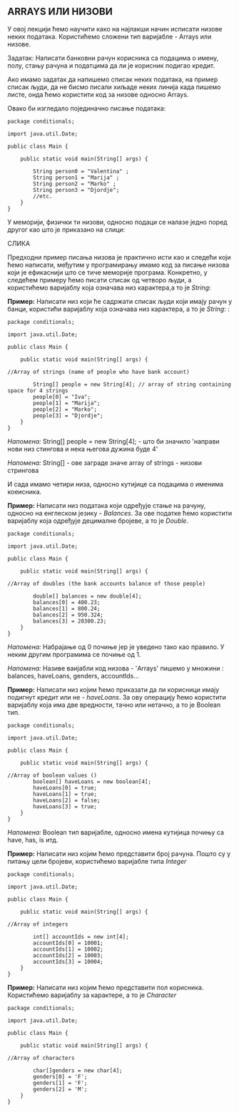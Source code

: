 ﻿## ARRAYS ИЛИ НИЗОВИ


У овој лекцији ћемо научити како на најлакши начин исписати низове неких података. Користићемо сложени тип варијабле - Arrays или низове.

Задатак: Написати банковни рачун корисника са подацима о имену, полу, стању рачуна и податцима да ли је корисник подигао кредит. 
  
Ако имамо задатак да напишемо списак неких података, на пример списак људи, да не бисмо писали хиљаде неких линија када пишемо листе, онда ћемо користити код за низове односно Arrays.

Овако би изгледало појединачно писање података:

```
package conditionals;

import java.util.Date;

public class Main {

	public static void main(String[] args) {

		String person0 = "Valentina" ;
		String person1 = "Marija" ;
		String person2 = "Marko" ;
		String person3 = "Djordje";
		//etc.
	}
}
```

У меморији, физички ти низови, односно подаци се налазе једно поред другог као што је приказано на слици: 

СЛИКА

Предходни пример писања низова је практично исти као и следећи који ћемо написати, међутим у програмирању имамо код за писање низова који је ефикаснији што се тиче меморије програма. Конкретно, у следећем примеру ћемо писати списак од четворо људи, а користићемо варијаблу која означава низ карактера,а то је *String*: 



**Пример:** Написати низ који ће садржати списак људи који имају рачун у банци, користићи варијаблу која означава низ карактера, а то је *String*: :

```
package conditionals;

import java.util.Date;

public class Main {

	public static void main(String[] args) {

//Array of strings (name of people who have bank account)

		String[] people = new String[4]; // array of string containing space for 4 strings
		people[0] = "Iva";
		people[1] = "Marija";
		people[2] = "Marko";
		people[3] = "Djordje";
	}
}
```

*Напомена:* String[] people = new String[4]; - што би значило 'направи нови низ стингова и нека његова дужина буде 4'

*Напомена:* String[] - ове заграде значе array of strings - низови стрингова

И сада имамо четири низа, односно кутијице са подацима о именима коеисника.


**Пример:** Написати низ података који одређује стање на рачуну, односно на енглеском језику - *Balances*. За ове податке ћемо користити варијаблу која одређује децималне бројеве, а то је *Double*. 

```
package conditionals;

import java.util.Date;

public class Main {

	public static void main(String[] args) {

//Array of doubles (the bank accounts balance of those people)

		double[] balances = new double[4];
		balances[0] = 400.23;
		balances[1] = 800.24;
		balances[2] = 950.324;
		balances[3] = 28300.23;
	}
}
```

*Напомена:* Набрајање од 0 почиње јер је уведено тако као правило. У неким другим програмима се почиње од 1. 

*Напомена:* Називе ваијабли код низова - 'Arrays' пишемо у множини : balances, haveLoans, genders, accountIds... 


**Пример:** Написати низ којим ћемо приказати да ли корисници имају подигнут кредит или не - *haveLoans*. За ову операцију ћемо користити варијаблу која има две вредности, тачно или нетачно, а то је Boolean тип.

```
package conditionals;

import java.util.Date;

public class Main {

	public static void main(String[] args) {

//Array of boolean values ()
		boolean[] haveLoans = new boolean[4];
		haveLoans[0] = true;
		haveLoans[1] = true;
		haveLoans[2] = false;
		haveLoans[3] = true;
	}
}
```

*Напомена:* Boolean тип варијабле, односно имена кутијица почињу са have, has, is итд. 


**Пример:** Написати низ којим ћемо представити број рачуна. Пошто су у питању цели бројеви, користићемо варијабле типа *Integer*

```
package conditionals;

import java.util.Date;

public class Main {

	public static void main(String[] args) {

//Array of integers

		int[] accountIds = new int[4];
		accountIds[0] = 10001;
		accountIds[1] = 10002;
		accountIds[2] = 10003;
		accountIds[3] = 10004;
	}
}
```


**Пример:** Написати низ којим ћемо представити пол корисника. Користићемо варијаблу за карактере, а то је *Character*

```
package conditionals;

import java.util.Date;

public class Main {

	public static void main(String[] args) {

//Array of characters

		char[]genders = new char[4];
		genders[0] = 'F';
		genders[1] = 'F';
		genders[2] = 'M';
	}
}
```		
